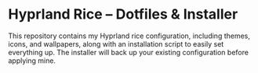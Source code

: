 # Hyprland Rice – Dotfiles & Installer

This repository contains my Hyprland rice configuration, including themes, icons, and wallpapers, along with an installation script to easily set everything up. The installer will back up your existing configuration before applying mine.

